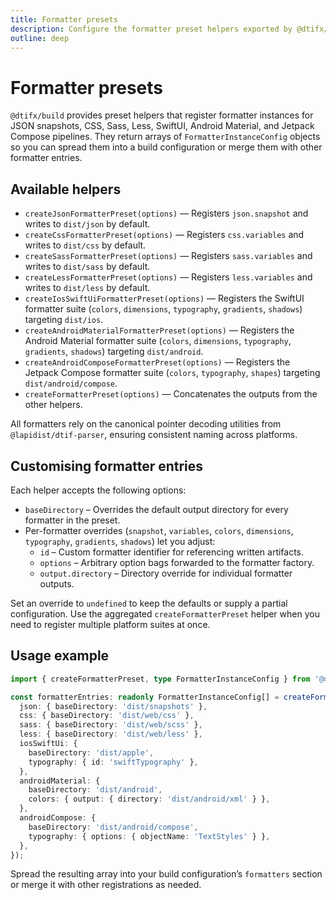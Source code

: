 ```yaml
---
title: Formatter presets
description: Configure the formatter preset helpers exported by @dtifx/build.
outline: deep
---
```


# Formatter presets

`@dtifx/build` provides preset helpers that register formatter instances for JSON snapshots, CSS,
Sass, Less, SwiftUI, Android Material, and Jetpack Compose pipelines. They return arrays of
`FormatterInstanceConfig` objects so you can spread them into a build configuration or merge them
with other formatter entries.

## Available helpers

- `createJsonFormatterPreset(options)` — Registers `json.snapshot` and writes to `dist/json` by
  default.
- `createCssFormatterPreset(options)` — Registers `css.variables` and writes to `dist/css` by
  default.
- `createSassFormatterPreset(options)` — Registers `sass.variables` and writes to `dist/sass` by
  default.
- `createLessFormatterPreset(options)` — Registers `less.variables` and writes to `dist/less` by
  default.
- `createIosSwiftUiFormatterPreset(options)` — Registers the SwiftUI formatter suite (`colors`,
  `dimensions`, `typography`, `gradients`, `shadows`) targeting `dist/ios`.
- `createAndroidMaterialFormatterPreset(options)` — Registers the Android Material formatter suite
  (`colors`, `dimensions`, `typography`, `gradients`, `shadows`) targeting `dist/android`.
- `createAndroidComposeFormatterPreset(options)` — Registers the Jetpack Compose formatter suite
  (`colors`, `typography`, `shapes`) targeting `dist/android/compose`.
- `createFormatterPreset(options)` — Concatenates the outputs from the other helpers.

All formatters rely on the canonical pointer decoding utilities from `@lapidist/dtif-parser`,
ensuring consistent naming across platforms.

## Customising formatter entries

Each helper accepts the following options:

- `baseDirectory` – Overrides the default output directory for every formatter in the preset.
- Per-formatter overrides (`snapshot`, `variables`, `colors`, `dimensions`, `typography`,
  `gradients`, `shadows`) let you adjust:
  - `id` – Custom formatter identifier for referencing written artifacts.
  - `options` – Arbitrary option bags forwarded to the formatter factory.
  - `output.directory` – Directory override for individual formatter outputs.

Set an override to `undefined` to keep the defaults or supply a partial configuration. Use the
aggregated `createFormatterPreset` helper when you need to register multiple platform suites at
once.

## Usage example

```ts
import { createFormatterPreset, type FormatterInstanceConfig } from '@dtifx/build';

const formatterEntries: readonly FormatterInstanceConfig[] = createFormatterPreset({
  json: { baseDirectory: 'dist/snapshots' },
  css: { baseDirectory: 'dist/web/css' },
  sass: { baseDirectory: 'dist/web/scss' },
  less: { baseDirectory: 'dist/web/less' },
  iosSwiftUi: {
    baseDirectory: 'dist/apple',
    typography: { id: 'swiftTypography' },
  },
  androidMaterial: {
    baseDirectory: 'dist/android',
    colors: { output: { directory: 'dist/android/xml' } },
  },
  androidCompose: {
    baseDirectory: 'dist/android/compose',
    typography: { options: { objectName: 'TextStyles' } },
  },
});
```

Spread the resulting array into your build configuration’s `formatters` section or merge it with
other registrations as needed.
